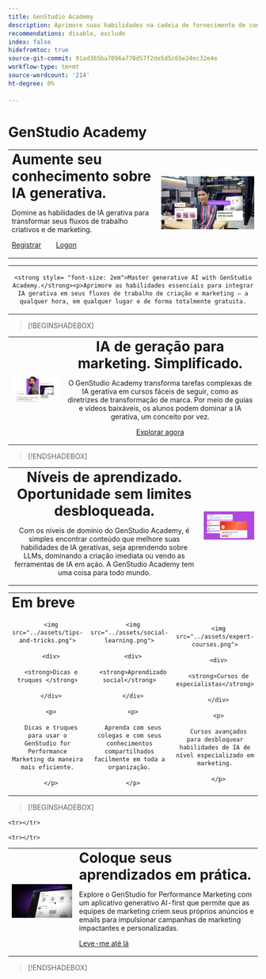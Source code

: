 ```yaml
---
title: GenStudio Academy
description: Aprimore suas habilidades na cadeia de fornecimento de conteúdo com o Adobe GenStudio Academy
recommendations: disable, exclude
index: false
hidefromtoc: true
source-git-commit: 91ad365ba7096a770d57f2de5d5c65e24ec32e4e
workflow-type: tm+mt
source-wordcount: '214'
ht-degree: 0%

---
```


# GenStudio Academy

<table>

 <tr style= "border: 0;">

  <td> <strong style= "font-size: 2em">Aumente seu conhecimento sobre IA generativa.  </strong><p>Domine as habilidades de IA gerativa para transformar seus fluxos de trabalho criativos e de marketing. <p><a href="https://learningmanager.adobe.com/accountiplogin?ipId=16970&amp;accesskey=c4988oojirhb5" rel="noreferrer" target="_blank" class="spectrum-Button spectrum-Button--fill spectrum-Button--accent spectrum-Button--sizeM"><span class="spectrum-Button-label has-no-wrap">Registrar</span></a>          <a href="https://genstudioacademy.adobelearningmanager.com/" rel="noreferrer" target="_blank" class="spectrum-Button spectrum-Button--fill spectrum-Button--accent spectrum-Button--sizeM"><span class="spectrum-Button-label has-no-wrap">Logon</span></a></td>

  <td><img src="../assets/elevate-your-generative-ai-knowledge.png"></td>

 </tr>

</table>

<table>

 <tr style= "border: 0;">

  <td align="center">

    <strong style= "font-size: 2em">Master generative AI with GenStudio Academy.</strong><p>Aprimore as habilidades essenciais para integrar IA gerativa em seus fluxos de trabalho de criação e marketing — a qualquer hora, em qualquer lugar e de forma totalmente gratuita.

  </td>

 </tr>

</table>

>[!BEGINSHADEBOX]

<table>

 <tr style= "border: 0;">

  <td><img src="../assets/generative-ai-for-marketing-simplified.png"></td>

  <td align="center"> <strong style= "font-size: 2em">IA de geração para marketing. Simplificado.</strong><p> O GenStudio Academy transforma tarefas complexas de IA gerativa em cursos fáceis de seguir, como as diretrizes de transformação de marca. Por meio de guias e vídeos baixáveis, os alunos podem dominar a IA gerativa, um conceito por vez.<p><a href="https://learningmanager.adobe.com/accountiplogin?ipId=16970&amp;accesskey=c4988oojirhb5" rel="noreferrer" target="_blank" class="spectrum-Button spectrum-Button--fill spectrum-Button--accent spectrum-Button--sizeM"><span class="spectrum-Button-label has-no-wrap">Explorar agora</span></a></td>

 </tr>

</table>

>[!ENDSHADEBOX]

<table>

 <tr style= "border: 0;">

  <td align="center"> <strong style= "font-size: 2em">Níveis de aprendizado. Oportunidade sem limites desbloqueada.</strong><p>Com os níveis de domínio do GenStudio Academy, é simples encontrar conteúdo que melhore suas habilidades de IA gerativas, seja aprendendo sobre LLMs, dominando a criação imediata ou vendo as ferramentas de IA em ação. A GenStudio Academy tem uma coisa para todo mundo.</td>

  <td><img src="../assets/levels-of-learning.png"></td>

 </tr>

</table>


<table>

 <tr style= "border: 0;colspan: 3;">

  <td colspan="3"> <strong style= "font-size: 2em;">Em breve</strong></td>

 </tr> 

 <tr style= "border: 0;colspan: 3;"> 

   <td align="Center">

      <img src="../assets/tips-and-tricks.png">

      <div>

      <strong>Dicas e truques </strong>

      </div>

      <p>

      Dicas e truques para usar o GenStudio for Performance Marketing da maneira mais eficiente.

      </p>

   </td>

   <td align="Center">

      <img src="../assets/social-learning.png">

      <div>

      <strong>Aprendizado social</strong>

      </div>

      <p>

      Aprenda com seus colegas e com seus conhecimentos compartilhados facilmente em toda a organização.

      </p>

   </td>

   <td align="Center">

      <img src="../assets/expert-courses.png">

      <div>

      <strong>Cursos de especialistas</strong>

      </div>

      <p>

      Cursos avançados para desbloquear habilidades de IA de nível especializado em marketing.

      </p>

   </td>

 </tr>

</table>

>[!BEGINSHADEBOX]

<table>

    <tr></tr>

 <tr style= "border: 0;">

 <td><img src="../assets/put-your-learnings-into-practice.png"></td>

  <td> <strong style= "font-size: 2em">Coloque seus aprendizados em prática.</strong><p>Explore o GenStudio for Performance Marketing com um aplicativo generativo AI-first que permite que as equipes de marketing criem seus próprios anúncios e emails para impulsionar campanhas de marketing impactantes e personalizadas.<p><a href="https://business.adobe.com/products/genstudio-for-performance-marketing.html" rel="noreferrer" target="_blank" class="spectrum-Button spectrum-Button--fill spectrum-Button--accent spectrum-Button--sizeM"><span class="spectrum-Button-label has-no-wrap">Leve-me até lá</span></a></td>

 </tr>

    <tr></tr>

</table>

>[!ENDSHADEBOX]